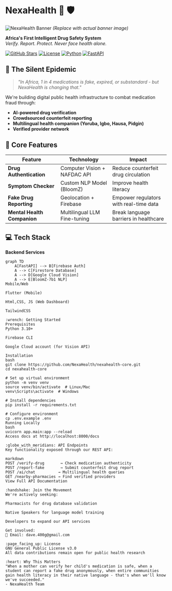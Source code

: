# NexaHealth :pill: :shield:

![NexaHealth Banner](https://via.placeholder.com/1200x400/2D3747/FFFFFF?text=NexaHealth+-+Africa's+Drug+Safety+Shield) *(Replace with actual banner image)*

**Africa's First Intelligent Drug Safety System**  
*Verify. Report. Protect. Never face health alone.*

[![GitHub Stars](https://img.shields.io/github/stars/NexaHealth/nexahealth-core?style=social)](https://github.com/NexaHealth/nexahealth-core) 
[![License](https://img.shields.io/badge/License-GPLv3-blue.svg)](https://www.gnu.org/licenses/gpl-3.0)
[![Python](https://img.shields.io/badge/Python-3.10%2B-blue)](https://www.python.org/)
[![FastAPI](https://img.shields.io/badge/FastAPI-0.95%2B-green)](https://fastapi.tiangolo.com/)

## :hospital: The Silent Epidemic
> *"In Africa, 1 in 4 medications is fake, expired, or substandard - but NexaHealth is changing that."*

We're building digital public health infrastructure to combat medication fraud through:
- **AI-powered drug verification**
- **Crowdsourced counterfeit reporting**
- **Multilingual health companion (Yoruba, Igbo, Hausa, Pidgin)**
- **Verified provider network**

## :rocket: Core Features

| Feature | Technology | Impact |
|---------|------------|--------|
| **Drug Authentication** | Computer Vision + NAFDAC API | Reduce counterfeit drug circulation |
| **Symptom Checker** | Custom NLP Model (BloomZ) | Improve health literacy |
| **Fake Drug Reporting** | Geolocation + Firebase | Empower regulators with real-time data |
| **Mental Health Companion** | Multilingual LLM Fine-tuning | Break language barriers in healthcare |

## :computer: Tech Stack

**Backend Services**
```mermaid
graph TD
    A[FastAPI] --> B[Firebase Auth]
    A --> C[Firestore Database]
    A --> D[Google Cloud Vision]
    A --> E[BloomZ-7b1 NLP]
Mobile/Web

Flutter (Mobile)

Html,CSS, JS (Web Dashboard)

TailwindCSS

:wrench: Getting Started
Prerequisites
Python 3.10+

Firebase CLI

Google Cloud account (for Vision API)

Installation
bash
git clone https://github.com/NexaHealth/nexahealth-core.git
cd nexahealth-core

# Set up virtual environment
python -m venv venv
source venv/bin/activate  # Linux/Mac
venv\Scripts\activate  # Windows

# Install dependencies
pip install -r requirements.txt

# Configure environment
cp .env.example .env
Running Locally
bash
uvicorn app.main:app --reload
Access docs at http://localhost:8000/docs

:globe_with_meridians: API Endpoints
Key functionality exposed through our REST API:

markdown
POST /verify-drug       → Check medication authenticity
POST /report-fake       → Submit counterfeit drug report
POST /ai/chat          → Multilingual health queries
GET /nearby-pharmacies → Find verified providers
View Full API Documentation

:handshake: Join the Movement
We're actively seeking:

Pharmacists for drug database validation

Native Speakers for language model training

Developers to expand our API services

Get involved:
📩 Email: dave.400g@gmail.com

:page_facing_up: License
GNU General Public License v3.0
All data contributions remain open for public health research

:heart: Why This Matters
"When a mother can verify her child's medication is safe, when a student can report a fake drug anonymously, when entire communities gain health literacy in their native language - that's when we'll know we've succeeded."
- NexaHealth Team